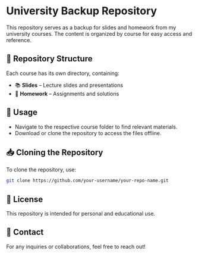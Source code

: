 # University Backup Repository

This repository serves as a backup for slides and homework from my university courses. The content is organized by course for easy access and reference.

## 📁 Repository Structure
Each course has its own directory, containing:
- 📚 **Slides** – Lecture slides and presentations
- 📝 **Homework** – Assignments and solutions

## 📌 Usage
- Navigate to the respective course folder to find relevant materials.
- Download or clone the repository to access the files offline.

## 📥 Cloning the Repository
To clone the repository, use:
```sh
git clone https://github.com/your-username/your-repo-name.git
```

## 📜 License
This repository is intended for personal and educational use.

## 📧 Contact
For any inquiries or collaborations, feel free to reach out!
